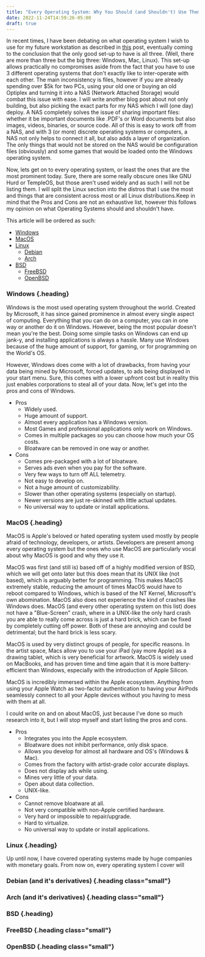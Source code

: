 ```yaml
---
title: "Every Operating System: Why You Should (and Shouldn't) Use Them"
date: 2022-11-24T14:59:26-05:00
draft: true
---
```

In recent times, I have been debating on what operating system I wish to use
for my future workstation as described in
[this](https://themyth.dev/future_workstation) post, eventually coming to the
conclusion that the only good set-up to have is all three. (Well, there are
more than three but the big three: Windows, Mac, Linux). This set-up allows
practically no compromises aside from the fact that you have to use 3 different
operating systems that don't exactly like to inter-operate with each other. The
main inconsistency is files, however if you are already spending over $5k for
two PCs, using your old one or buying an old Optiplex and turning it into a NAS
(Network Attached Storage) would combat this issue with ease. I will write
another blog post about not only building, but also picking the exact parts for
my NAS which I will (one day) deploy. A NAS completely solves the issue of
sharing important files: whether it be important documents like .PDF's or Word
documents but also images, videos, binaries, or source code. All of this is
easy to work off from a NAS, and with 3 (or more) discrete operating systems or
computers, a NAS not only helps to connect it all, but also adds a layer of
organization. The only things that would not be stored on the NAS would be
configuration files (obviously) and some games that would be loaded onto the
Windows operating system.

Now, lets get on to every operating system, or least the ones that are the most
prominent today.  Sure, there are some really obscure ones like GNU Hurd or
TempleOS, but those aren't used widely and as such I will not be listing them.
I will split the Linux section into the distros that I use the most and things
that are consistent across most or all Linux distributions.Keep in mind that
the Pros and Cons are not an exhaustive list, however this follows my opinion
on what Operating Systems should and shouldn't have.
 
This article will be ordered as such:
- [Windows](#windows)
- [MacOS](#macos)
- [Linux](#linux)
  - [Debian](#debian-and-its-derivatives)
  - [Arch](#arch-and-its-derivatives)
- [BSD](#bsd)
  - [FreeBSD](#freebsd)
  - [OpenBSD](#openbsd)

### Windows {.heading}

Windows is the most used operating system throughout the world. Created by
Microsoft, it has since gained prominence in almost every single aspect of
computing. Everything that you can do on a computer, you can in one way or
another do it on Windows. However, being the most popular doesn't mean
you're the best. Doing some simple tasks on Windows can end up jank-y, and
installing applications is always a hassle.  Many use Windows because of the
huge amount of support, for gaming, or for programming on the World's OS.

However, Windows does come with a lot of drawbacks, from having your data
being mined by Microsoft, forced updates, to ads being displayed in your
start menu. Sure, this comes with a lower upfront cost but in reality this
just enables corporations to steal all of your data. Now, let's get into
the pros and cons of Windows.

- Pros
  - Widely used.
  - Huge amount of support.
  - Almost every application has a Windows version.
  - Most Games and professional applications only work on Windows.
  - Comes in multiple packages so you can choose how much your OS costs.
  - Bloatware can be removed in one way or another.
- Cons
  - Comes pre-packaged with a lot of bloatware.
  - Serves ads even when you pay for the software.
  - Very few ways to turn off ALL telemetry.
  - Not easy to develop on.
  - Not a huge amount of customizability.
  - Slower than other operating systems (especially on startup).
  - Newer versions are just re-skinned with little actual updates.
  - No universal way to update or install applications.

### MacOS {.heading}

MacOS is Apple's beloved or hated operating system used mostly by people
afraid of technology, developers, or artists. Developers are present among
every operating system but the ones who use MacOS are particularly vocal about
why MacOS is good and why they use it.

MacOS was first (and still is) based off of a highly modified version of BSD,
which we will get onto later but this does mean that its UNIX like (not based),
which is arguably better for programming. This makes MacOS extremely stable,
reducing the amount of times MacOS would have to reboot compared to Windows,
which is based of the NT Kernel, Microsoft's own abomination. MacOS also does
not experience the kind of crashes like Windows does. MacOS (and every other
operating system on this list) does not have a "Blue-Screen" crash, where in a
UNIX-like the only hard crash you are able to really come across is just a hard
brick, which can be fixed by completely cutting off power. Both of these are
annoying and could be detrimental; but the hard brick is less scary.

MacOS is used by very distinct groups of people, for specific reasons. In the
artist space, Macs allow you to use your iPad (yay more Apple) as a drawing
tablet, which is very beneficial for artwork. MacOS is widely used on MacBooks,
and has proven time and time again that it is more battery-efficient than
Windows, especially with the introduction of Apple Silicon.

MacOS is incredibly immersed within the Apple ecosystem. Anything from using
your Apple Watch as two-factor authentication to having your AirPods seamlessly
connect to all your Apple devices without you having to mess with them at all.

I could write on and on about MacOS, just because I've done so much research
into it, but I will stop myself and start listing the pros and cons.

- Pros
  - Integrates you into the Apple ecosystem.
  - Bloatware does not inhibit performance, only disk space.
  - Allows you develop for almost all hardware and OS's (Windows & Mac).
  - Comes from the factory with artist-grade color accurate displays.
  - Does not display ads while using.
  - Mines very little of your data.
  - Open about data collection.
  - UNIX-like.
- Cons
  - Cannot remove bloatware at all.
  - Not very compatible with non-Apple certified hardware.
  - Very hard or impossible to repair/upgrade.
  - Hard to virtualize.
  - No universal way to update or install applications.

### Linux {.heading}

Up until now, I have covered operating systems made by huge companies
with monetary goals. From now on, every operating system I cover will

### Debian (and it's derivatives) {.heading class="small"}

### Arch (and it's derivatives) {.heading class="small"}

### BSD {.heading}

### FreeBSD {.heading class="small"}

### OpenBSD {.heading class="small"}
